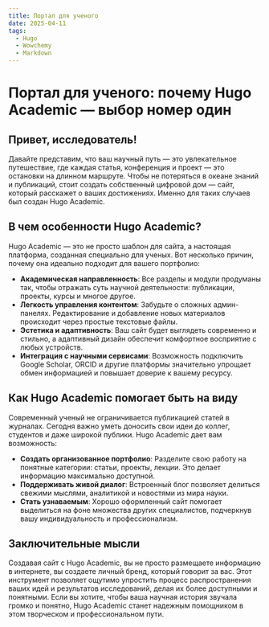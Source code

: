 ```yaml
---
title: Портал для ученого
date: 2025-04-11
tags:
  - Hugo
  - Wowchemy
  - Markdown
---
```


# Портал для ученого: почему Hugo Academic — выбор номер один

## Привет, исследователь!

Давайте представим, что ваш научный путь — это увлекательное путешествие, где каждая статья, конференция и проект — это остановки на длинном маршруте. Чтобы не потеряться в океане знаний и публикаций, стоит создать собственный цифровой дом — сайт, который расскажет о ваших достижениях. Именно для таких случаев был создан Hugo Academic.

## В чем особенности Hugo Academic?

Hugo Academic — это не просто шаблон для сайта, а настоящая платформа, созданная специально для ученых. Вот несколько причин, почему она идеально подходит для вашего портфолио:

- **Академическая направленность**: Все разделы и модули продуманы так, чтобы отражать суть научной деятельности: публикации, проекты, курсы и многое другое.
- **Легкость управления контентом**: Забудьте о сложных админ-панелях. Редактирование и добавление новых материалов происходит через простые текстовые файлы.
- **Эстетика и адаптивность**: Ваш сайт будет выглядеть современно и стильно, а адаптивный дизайн обеспечит комфортное восприятие с любых устройств.
- **Интеграция с научными сервисами**: Возможность подключить Google Scholar, ORCID и другие платформы значительно упрощает обмен информацией и повышает доверие к вашему ресурсу.

## Как Hugo Academic помогает быть на виду

Современный ученый не ограничивается публикацией статей в журналах. Сегодня важно уметь доносить свои идеи до коллег, студентов и даже широкой публики. Hugo Academic дает вам возможность:

- **Создать организованное портфолио**: Разделите свою работу на понятные категории: статьи, проекты, лекции. Это делает информацию максимально доступной.
- **Поддерживать живой диалог**: Встроенный блог позволяет делиться свежими мыслями, аналитикой и новостями из мира науки.
- **Стать узнаваемым**: Хорошо оформленный сайт помогает выделиться на фоне множества других специалистов, подчеркнув вашу индивидуальность и профессионализм.

## Заключительные мысли

Создавая сайт с Hugo Academic, вы не просто размещаете информацию в интернете, вы создаете личный бренд, который говорит за вас. Этот инструмент позволяет ощутимо упростить процесс распространения ваших идей и результатов исследований, делая их более доступными и понятными. Если вы хотите, чтобы ваша научная история звучала громко и понятно, Hugo Academic станет надежным помощником в этом творческом и профессиональном пути.

